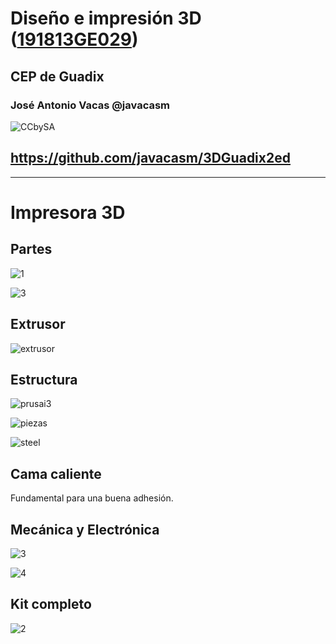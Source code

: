# Diseño e impresión 3D ([191813GE029](https://www.juntadeandalucia.es/educacion/secretariavirtual/consultaCEP/actividad/191813GE029/))

## CEP de Guadix


### José Antonio Vacas @javacasm

![CCbySA](images/CCbySQ_88x31.png)

## https://github.com/javacasm/3DGuadix2ed

* *  *

# Impresora 3D

## Partes


![1](./images/kikai1253.jpg)

![3](./images/prusai3.png)


## Extrusor

![extrusor](./images/imagen_hotend.jpg)


## Estructura

![prusai3](./images/kit-de-piezas-plasticas-en-abs-para-impresora-3d-prusa-i3-322501-MLA20343446241_072015-F.jpg)

![piezas](./images/prusa_i3_frame_kit_yellow_parts.png)

![steel](./images/600px-PRUSA_i3_steel_3mm_lasercut_2.01d_irobri_color.jpg)

## Cama caliente

Fundamental para una buena adhesión.

## Mecánica y Electrónica

![3](./images/pack-vitaminas-completo-prusa-i3.jpg)

![4](./images/img_3948.jpg)

## Kit completo

![2](./images/EsquemaImpresora3D.png)

